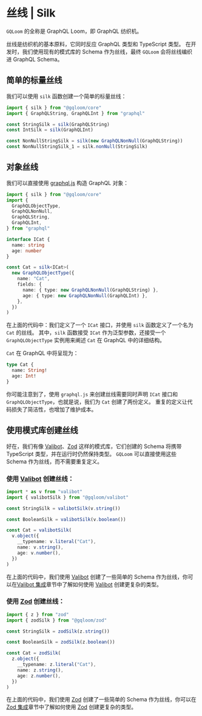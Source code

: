 # 丝线 | Silk

`GQLoom` 的全称是 GraphQL Loom，即 GraphQL 纺织机。

丝线是纺织机的基本原料，它同时反应 GraphQL 类型和 TypeScript 类型。
在开发时，我们使用现有的模式库的 Schema 作为丝线，最终 `GQLoom` 会将丝线编织进 GraphQL Schema。

## 简单的标量丝线

我们可以使用 `silk` 函数创建一个简单的标量丝线：

```ts
import { silk } from "@gqloom/core"
import { GraphQLString, GraphQLInt } from "graphql"

const StringSilk = silk(GraphQLString)
const IntSilk = silk(GraphQLInt)

const NonNullStringSilk = silk(new GraphQLNonNull(GraphQLString))
const NonNullStringSilk_1 = silk.nonNull(StringSilk)
```

## 对象丝线

我们可以直接使用 [graphql.js](https://graphql.org/graphql-js/constructing-types/) 构造 GraphQL 对象：

```ts
import { silk } from "@gqloom/core"
import {
  GraphQLObjectType,
  GraphQLNonNull,
  GraphQLString,
  GraphQLInt,
} from "graphql"

interface ICat {
  name: string
  age: number
}

const Cat = silk<ICat>(
  new GraphQLObjectType({
    name: "Cat",
    fields: {
      name: { type: new GraphQLNonNull(GraphQLString) },
      age: { type: new GraphQLNonNull(GraphQLInt) },
    },
  })
)
```

在上面的代码中：我们定义了一个 `ICat` 接口，并使用 `silk` 函数定义了一个名为 `Cat` 的丝线。
其中，`silk` 函数接受 `ICat` 作为泛型参数，还接受一个 `GraphQLObjectType` 实例用来阐述 `Cat` 在 GraphQL 中的详细结构。

`Cat` 在 GraphQL 中将呈现为：

```graphql
type Cat {
  name: String!
  age: Int!
}
```

你可能注意到了，使用 `graphql.js` 来创建丝线需要同时声明 `ICat` 接口和 `GraphQLObjectType`，也就是说，我们为 `Cat` 创建了两份定义。
重复的定义让代码损失了简洁性，也增加了维护成本。

## 使用模式库创建丝线

好在，我们有像 [Valibot](https://valibot.dev/)、[Zod](https://zod.dev/) 这样的模式库，它们创建的 Schema 将携带 TypeScript 类型，并在运行时仍然保持类型。
`GQLoom` 可以直接使用这些 Schema 作为丝线，而不需要重复定义。

### 使用 [Valibot](https://valibot.dev/) 创建丝线：

```ts
import * as v from "valibot"
import { valibotSilk } from "@gqloom/valibot"

const StringSilk = valibotSilk(v.string())

const BooleanSilk = valibotSilk(v.boolean())

const Cat = valibotSilk(
  v.object({
    __typename: v.literal("Cat"),
    name: v.string(),
    age: v.number(),
  })
)
```

在上面的代码中，我们使用 [Valibot](https://valibot.dev/) 创建了一些简单的 Schema 作为丝线，你可以在[Valibot 集成](/zh/guide/schema-integration/valibot)章节中了解如何使用 [Valibot](https://valibot.dev/) 创建更复杂的类型。

### 使用 [Zod](https://zod.dev/) 创建丝线：

```ts
import { z } from "zod"
import { zodSilk } from "@gqloom/zod"

const StringSilk = zodSilk(z.string())

const BooleanSilk = zodSilk(z.boolean())

const Cat = zodSilk(
  z.object({
    __typename: z.literal("Cat"),
    name: z.string(),
    age: z.number(),
  })
)
```

在上面的代码中，我们使用 [Zod](https://zod.dev/) 创建了一些简单的 Schema 作为丝线，你可以在[Zod 集成](/zh/guide/schema-integration/zod)章节中了解如何使用 [Zod](https://zod.dev/) 创建更复杂的类型。
